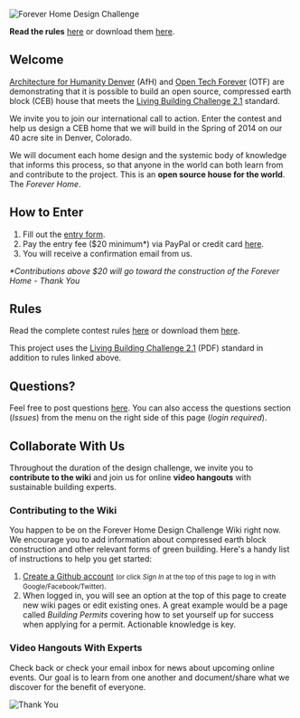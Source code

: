 ![Forever Home Design Challenge](http://farm3.staticflickr.com/2883/10617890654_49638b9329_b.jpg)

**Read the rules** <a href="http://issuu.com/amakaruk/docs/afh___otf_-_forever_home_design_cha" target="_blank">here</a> or download them [here](https://github.com/AfH-Denver/Forever_Home_Design_Challenge/blob/master/Forever%20Home%20Design%20Challenge.pdf?raw=true).

## Welcome

[Architecture for Humanity Denver](http://denver.architectureforhumanity.org/) (AfH) and [Open Tech Forever](http://www.opentechforever.com) (OTF) are demonstrating that it is possible to build an open source, compressed earth block (CEB) house that meets the [Living Building Challenge 2.1](http://living-future.org/lbc) standard.

We invite you to join our international call to action. Enter the contest and help us design a CEB home that we will build in the Spring of 2014 on our 40 acre site in Denver, Colorado.

We will document each home design and the systemic body of knowledge that informs this process, so that anyone in the world can both learn from and contribute to the project. This is an **open source house for the world**. The _Forever Home_. 

## How to Enter

1. Fill out the <a href="https://docs.google.com/forms/d/1-waN44kGZkuZpBWX9APkQYAzGp_T-VqwubBiyprNcc4/viewform" target="_blank">entry form</a>.
2. Pay the entry fee ($20 minimum*) via PayPal or credit card <a href="https://www.paypal.com/cgi-bin/webscr?cmd=_s-xclick&hosted_button_id=62WXGK9V4JMBA" target="_blank">here</a>.
3. You will receive a confirmation email from us.

_*Contributions above $20 will go toward the construction of the Forever Home - Thank You_

## Rules

Read the complete contest rules <a href="http://issuu.com/amakaruk/docs/afh___otf_-_forever_home_design_cha" target="_blank">here</a> or download them [here](https://github.com/AfH-Denver/Forever_Home_Design_Challenge/blob/master/Forever%20Home%20Design%20Challenge.pdf?raw=true).

This project uses the <a href="http://living-future.org/sites/default/files/LBC/LBC_Documents/LBC%202_1%2012-0501.pdf" target="_blank">Living Building Challenge 2.1</a> (PDF) standard in addition to rules linked above. 

## Questions?

Feel free to post questions <a href="https://github.com/AfH-Denver/Forever_Home_Design_Challenge/issues" target="_blank">here</a>. You can also access the questions section (_Issues_) from the menu on the right side of this page (_login required_).

## Collaborate With Us

Throughout the duration of the design challenge, we invite you to **contribute to the wiki** and join us for online **video hangouts** with sustainable building experts.

### Contributing to the Wiki

You happen to be on the Forever Home Design Challenge Wiki right now. We encourage you to add information about compressed earth block construction and other relevant forms of green building. Here's a handy list of instructions to help you get started:

1. <a href="https://github.com/join" target="_blank">Create a Github account</a> <small>(or click _Sign In_ at the top of this page to log in with Google/Facebook/Twitter)</small>.
2. When logged in, you will see an option at the top of this page to create new wiki pages or edit existing ones. A great example would be a page called _Building Permits_ covering how to set yourself up for success when applying for a permit. Actionable knowledge is key.

### Video Hangouts With Experts

Check back or check your email inbox for news about upcoming online events. Our goal is to learn from one another and document/share what we discover for the benefit of everyone.

![Thank You](http://farm4.staticflickr.com/3670/10619950584_88aca0dfb1_b.jpg)
